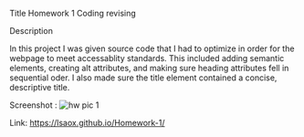 Title
Homework 1 Coding revising


Description

In this project I was given source code that I had to optimize in order for the webpage to meet accessablity standards. This included adding semantic elements, creating alt attributes, and making sure heading attributes fell in sequential oder. I also made sure the title element contained a concise, descriptive title. 

Screenshot : 
![hw pic 1](https://github.com/lsaox/Homework-1/assets/138525227/81e9c71f-1e99-4e37-8959-62f36b9260a6)

Link: https://lsaox.github.io/Homework-1/ 




